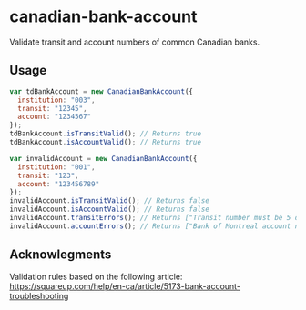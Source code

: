 # canadian-bank-account

Validate transit and account numbers of common Canadian banks.

## Usage

```javascript
var tdBankAccount = new CanadianBankAccount({
  institution: "003",
  transit: "12345",
  account: "1234567"
});
tdBankAccount.isTransitValid(); // Returns true
tdBankAccount.isAccountValid(); // Returns true

var invalidAccount = new CanadianBankAccount({
  institution: "001",
  transit: "123",
  account: "123456789"
});
invalidAccount.isTransitValid(); // Returns false
invalidAccount.isAccountValid(); // Returns false
invalidAccount.transitErrors(); // Returns ["Transit number must be 5 digits long."]
invalidAccount.accountErrors(); // Returns ["Bank of Montreal account number must be 7 digits long."]
```

## Acknowlegments

Validation rules based on the following article:
https://squareup.com/help/en-ca/article/5173-bank-account-troubleshooting
